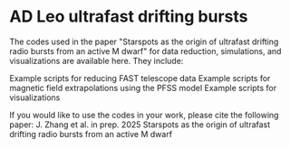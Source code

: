 # AD Leo ultrafast drifting bursts

The codes used in the paper "Starspots as the origin of ultrafast drifting radio bursts from an active M dwarf" for data reduction, simulations, and visualizations are available here. They include:

Example scripts for reducing FAST telescope data
Example scripts for magnetic field extrapolations using the PFSS model
Example scripts for visualizations


If you would like to use the codes in your work, please cite the following paper:
J. Zhang et al. in prep. 2025
Starspots as the origin of ultrafast drifting radio bursts from an active M dwarf

